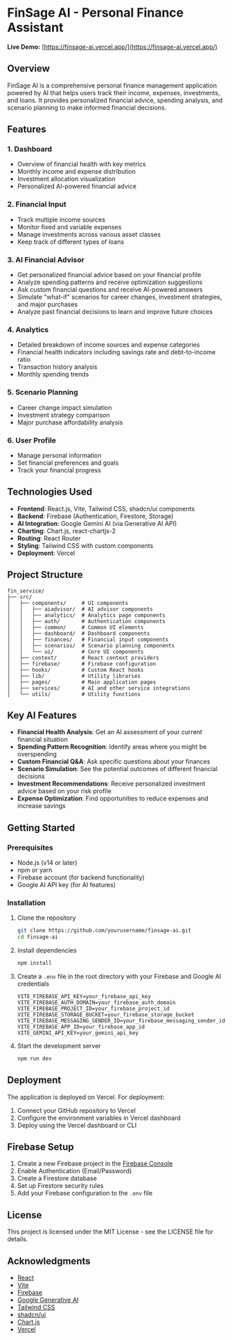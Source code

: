 # FinSage AI - Personal Finance Assistant



**Live Demo:** [https://finsage-ai.vercel.app/](https://finsage-ai.vercel.app/)

## Overview

FinSage AI is a comprehensive personal finance management application powered by AI that helps users track their income, expenses, investments, and loans. It provides personalized financial advice, spending analysis, and scenario planning to make informed financial decisions.

## Features

### 1. Dashboard
- Overview of financial health with key metrics
- Monthly income and expense distribution
- Investment allocation visualization
- Personalized AI-powered financial advice

### 2. Financial Input
- Track multiple income sources
- Monitor fixed and variable expenses
- Manage investments across various asset classes
- Keep track of different types of loans

### 3. AI Financial Advisor
- Get personalized financial advice based on your financial profile
- Analyze spending patterns and receive optimization suggestions
- Ask custom financial questions and receive AI-powered answers
- Simulate "what-if" scenarios for career changes, investment strategies, and major purchases
- Analyze past financial decisions to learn and improve future choices

### 4. Analytics
- Detailed breakdown of income sources and expense categories
- Financial health indicators including savings rate and debt-to-income ratio
- Transaction history analysis
- Monthly spending trends

### 5. Scenario Planning
- Career change impact simulation
- Investment strategy comparison
- Major purchase affordability analysis

### 6. User Profile
- Manage personal information
- Set financial preferences and goals
- Track your financial progress

## Technologies Used

- **Frontend**: React.js, Vite, Tailwind CSS, shadcn/ui components
- **Backend**: Firebase (Authentication, Firestore, Storage)
- **AI Integration**: Google Gemini AI (via Generative AI API)
- **Charting**: Chart.js, react-chartjs-2
- **Routing**: React Router
- **Styling**: Tailwind CSS with custom components
- **Deployment**: Vercel

## Project Structure

```
fin_service/
├── src/
│   ├── components/     # UI components
│   │   ├── aiadvisor/  # AI advisor components
│   │   ├── analytics/  # Analytics page components
│   │   ├── auth/       # Authentication components
│   │   ├── common/     # Common UI elements
│   │   ├── dashboard/  # Dashboard components
│   │   ├── finances/   # Financial input components
│   │   ├── scenarios/  # Scenario planning components
│   │   └── ui/         # Core UI components
│   ├── context/        # React context providers
│   ├── firebase/       # Firebase configuration
│   ├── hooks/          # Custom React hooks
│   ├── lib/            # Utility libraries
│   ├── pages/          # Main application pages
│   ├── services/       # AI and other service integrations
│   └── utils/          # Utility functions
```

## Key AI Features

- **Financial Health Analysis**: Get an AI assessment of your current financial situation
- **Spending Pattern Recognition**: Identify areas where you might be overspending
- **Custom Financial Q&A**: Ask specific questions about your finances
- **Scenario Simulation**: See the potential outcomes of different financial decisions
- **Investment Recommendations**: Receive personalized investment advice based on your risk profile
- **Expense Optimization**: Find opportunities to reduce expenses and increase savings

## Getting Started

### Prerequisites

- Node.js (v14 or later)
- npm or yarn
- Firebase account (for backend functionality)
- Google AI API key (for AI features)

### Installation

1. Clone the repository
   ```bash
   git clone https://github.com/yourusername/finsage-ai.git
   cd finsage-ai
   ```

2. Install dependencies
   ```bash
   npm install
   ```

3. Create a `.env` file in the root directory with your Firebase and Google AI credentials
   ```
   VITE_FIREBASE_API_KEY=your_firebase_api_key
   VITE_FIREBASE_AUTH_DOMAIN=your_firebase_auth_domain
   VITE_FIREBASE_PROJECT_ID=your_firebase_project_id
   VITE_FIREBASE_STORAGE_BUCKET=your_firebase_storage_bucket
   VITE_FIREBASE_MESSAGING_SENDER_ID=your_firebase_messaging_sender_id
   VITE_FIREBASE_APP_ID=your_firebase_app_id
   VITE_GEMINI_API_KEY=your_gemini_api_key
   ```

4. Start the development server
   ```bash
   npm run dev
   ```

## Deployment

The application is deployed on Vercel. For deployment:

1. Connect your GitHub repository to Vercel
2. Configure the environment variables in Vercel dashboard
3. Deploy using the Vercel dashboard or CLI

## Firebase Setup

1. Create a new Firebase project in the [Firebase Console](https://console.firebase.google.com/)
2. Enable Authentication (Email/Password)
3. Create a Firestore database
4. Set up Firestore security rules
5. Add your Firebase configuration to the `.env` file

## License

This project is licensed under the MIT License - see the LICENSE file for details.

## Acknowledgments

- [React](https://reactjs.org/)
- [Vite](https://vitejs.dev/)
- [Firebase](https://firebase.google.com/)
- [Google Generative AI](https://ai.google.dev/)
- [Tailwind CSS](https://tailwindcss.com/)
- [shadcn/ui](https://ui.shadcn.com/)
- [Chart.js](https://www.chartjs.org/)
- [Vercel](https://vercel.com/)
